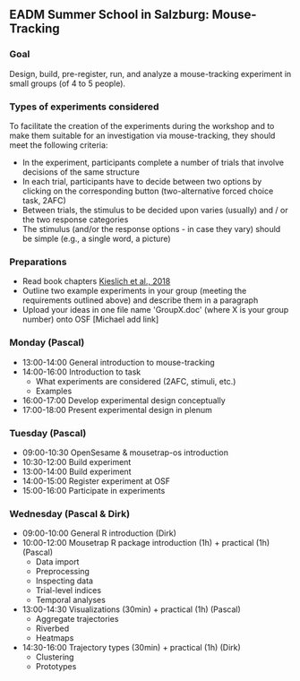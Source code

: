 ## EADM Summer School in Salzburg: Mouse-Tracking 

### Goal
Design, build, pre-register, run, and analyze a mouse-tracking experiment in small groups (of 4 to 5 people).  

### Types of experiments considered
To facilitate the creation of the experiments during the workshop and to make them suitable for an investigation via mouse-tracking, they should meet the following criteria:
* In the experiment, participants complete a number of trials that involve decisions of the same structure
* In each trial, participants have to decide between two options by clicking on the corresponding button (two-alternative forced choice task, 2AFC)
* Between trials, the stimulus to be decided upon varies (usually) and / or the two response categories
* The stimulus (and/or the response options - in case they vary) should be simple (e.g., a single word, a picture)

### Preparations
* Read book chapters [Kieslich et al., 2018](../3_literature/Kieslich2018.pdf)
* Outline two example experiments in your group (meeting the requirements outlined above) and describe them in a paragraph
* Upload your ideas in one file name 'GroupX.doc' (where X is your group number) onto OSF [Michael add link]  

### Monday (Pascal)
* 13:00-14:00 General introduction to mouse-tracking 
* 14:00-16:00 Introduction to task
  * What experiments are considered (2AFC, stimuli, etc.)
  * Examples
* 16:00-17:00 Develop experimental design conceptually
* 17:00-18:00 Present experimental design in plenum 

### Tuesday (Pascal)
* 09:00-10:30 OpenSesame & mousetrap-os introduction
* 10:30-12:00 Build experiment
* 13:00-14:00 Build experiment
* 14:00-15:00 Register experiment at OSF
* 15:00-16:00 Participate in experiments

### Wednesday (Pascal & Dirk)
* 09:00-10:00 General R introduction (Dirk)
* 10:00-12:00 Mousetrap R package introduction (1h) + practical (1h) (Pascal)
  * Data import
  * Preprocessing
  * Inspecting data
  * Trial-level indices
  * Temporal analyses
* 13:00-14:30 Visualizations (30min) + practical (1h) (Pascal)
  * Aggregate trajectories
  * Riverbed
  * Heatmaps
* 14:30-16:00 Trajectory types (30min) + practical (1h) (Dirk)
  * Clustering
  * Prototypes

